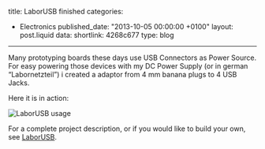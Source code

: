 title: LaborUSB finished
categories:
  - Electronics
published_date: "2013-10-05 00:00:00 +0100"
layout: post.liquid
data:
  shortlink: 4268c677
  type: blog
---
Many prototyping boards these days use USB Connectors as Power Source. For easy powering those devices with my DC Power Supply
(or in german “Labornetzteil”) i created a adaptor from 4 mm banana plugs to 4 USB Jacks.

<!-- more -->

Here it is in action:

![LaborUSB usage](LaborUSB_Usage.jpg)

For a complete project description, or if you would like to build your own, see [LaborUSB](laborusb).
